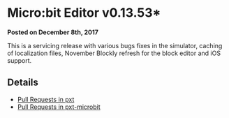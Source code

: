 # Micro:bit Editor v0.13.53*

**Posted on December 8th, 2017**

This is a servicing release with various bugs fixes in the simulator, caching of localization files, November Blockly refresh for the block editor and iOS support.

## Details

* [Pull Requests in pxt](https://github.com/Microsoft/pxt/pulls?page=1&q=is%3Apr+is%3Aclosed+base%3Av0+merged%3A2017-10-27..2017-12-08&utf8=%E2%9C%93)
* [Pull Requests in pxt-microbit](https://github.com/Microsoft/pxt-microbit/pulls?utf8=%E2%9C%93&q=is%3Apr+is%3Aclosed+merged%3A2017-10-27..2017-12-08+)